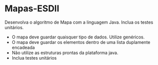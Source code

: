 # Mapas-ESDII

Desenvolva o algoritmo de Mapa com a linguagem Java. Inclua os testes unitários.

- O mapa deve guardar quaisquer tipo de dados. Utilize genéricos.
- O mapa deve guardar os elementos dentro de uma lista duplamente encadeada
- Não utilize as estruturas prontas da plataforma java.
- Inclua testes unitários
